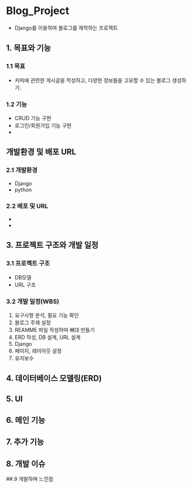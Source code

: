 # Blog_Project
- Django를 이용하여 블로그를 제작하는 프로젝트

## 1. 목표와 기능

### 1.1 목표
- 커피에 관련한 게시글을 작성하고, 다양한 정보들을 고유할 수 있는 블로그 생성하기.

### 1.2 기능
- CRUD 기능 구현
- 로그인/회원가입 기능 구현
-


## 개발환경 및 배포 URL

### 2.1 개발환경
- Django
- python

### 2.2 배포 및 URL
-
-


## 3. 프로젝트 구조와 개발 일정

### 3.1 프로젝트 구조
- DB모델
- URL 구조

### 3.2 개발 일정(WBS)
1. 요구사항 분석, 필요 기능 확인
2. 블로그 주제 설정
3. REAMME 파일 작성하며 뼈대 만들기
4. ERD 작성, DB 설계, URL 설계
5. Django
6. 페이지, 레이아웃 설정
7. 유지보수


## 4. 데이터베이스 모델링(ERD)


## 5. UI


## 6. 메인 기능


## 7. 추가 기능


## 8. 개발 이슈


##.9 개발하며 느낀점
